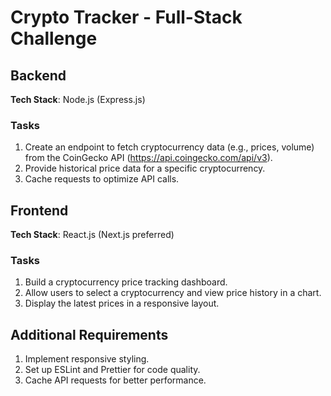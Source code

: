 # Crypto Tracker - Full-Stack Challenge

## Backend

**Tech Stack**: Node.js (Express.js)

### Tasks

1. Create an endpoint to fetch cryptocurrency data (e.g., prices, volume) from the CoinGecko API (https://api.coingecko.com/api/v3).
2. Provide historical price data for a specific cryptocurrency.
3. Cache requests to optimize API calls.

## Frontend

**Tech Stack**: React.js (Next.js preferred)

### Tasks

1. Build a cryptocurrency price tracking dashboard.
2. Allow users to select a cryptocurrency and view price history in a chart.
3. Display the latest prices in a responsive layout.

## Additional Requirements

1. Implement responsive styling.
2. Set up ESLint and Prettier for code quality.
3. Cache API requests for better performance.
